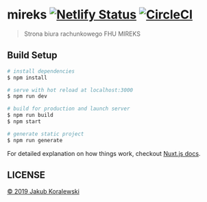 # mireks [![Netlify Status](https://api.netlify.com/api/v1/badges/dbbbbb4c-77e3-48e9-97c9-6bdf65e0c437/deploy-status)](https://app.netlify.com/sites/thirsty-benz-35b9e1/deploys) [![CircleCI](https://circleci.com/gh/JakubKoralewski/mireks/tree/master.svg?style=svg)](https://circleci.com/gh/JakubKoralewski/mireks/tree/master)

> Strona biura rachunkowego FHU MIREKS

## Build Setup

``` bash
# install dependencies
$ npm install

# serve with hot reload at localhost:3000
$ npm run dev

# build for production and launch server
$ npm run build
$ npm start

# generate static project
$ npm run generate
```

For detailed explanation on how things work, checkout [Nuxt.js docs](https://nuxtjs.org).

## LICENSE

[© 2019 Jakub Koralewski](https://choosealicense.com/no-permission/)